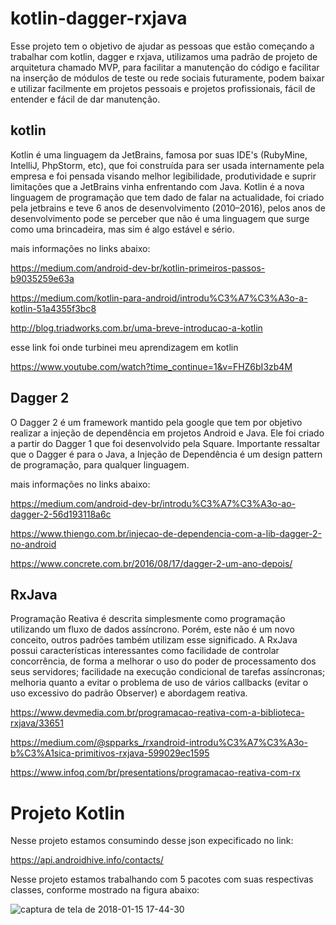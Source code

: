 # kotlin-dagger-rxjava

  Esse projeto tem o objetivo de ajudar as pessoas que estão começando a trabalhar com kotlin, dagger e rxjava, utilizamos uma padrão de projeto de arquitetura chamado MVP, para facilitar a manutenção do código e facilitar na inserção de módulos de teste ou rede sociais futuramente, podem baixar e utilizar facilmente em projetos pessoais e projetos profissionais, fácil de entender e fácil de dar manutenção.

## kotlin
  
  Kotlin é uma linguagem da JetBrains, famosa por suas IDE's (RubyMine, IntelliJ, PhpStorm, etc), que foi construída para ser usada internamente pela empresa e foi pensada visando melhor legibilidade, produtividade e suprir limitações que a JetBrains vinha enfrentando com Java.
  Kotlin é a nova linguagem de programação que tem dado de falar na actualidade, foi criado pela jetbrains e teve 6 anos de desenvolvimento (2010–2016), pelos anos de desenvolvimento pode se perceber que não é uma linguagem que surge como uma brincadeira, mas sim é algo estável e sério.
  
  mais informações no links abaixo:
  
  https://medium.com/android-dev-br/kotlin-primeiros-passos-b9035259e63a
  
  https://medium.com/kotlin-para-android/introdu%C3%A7%C3%A3o-a-kotlin-51a4355f3bc8
  
  http://blog.triadworks.com.br/uma-breve-introducao-a-kotlin
  
  esse link foi onde turbinei meu aprendizagem em kotlin
  
  https://www.youtube.com/watch?time_continue=1&v=FHZ6bI3zb4M
  
  
  ## Dagger 2
  
  O Dagger 2 é um framework mantido pela google que tem por objetivo realizar a injeção de dependência em projetos Android e Java. Ele foi criado a partir do Dagger 1 que foi desenvolvido pela Square.
  Importante ressaltar que o Dagger é para o Java, a Injeção de Dependência é um design pattern de programação, para qualquer linguagem.
  
  mais informações no links abaixo:
  
  https://medium.com/android-dev-br/introdu%C3%A7%C3%A3o-ao-dagger-2-56d193118a6c
  
  https://www.thiengo.com.br/injecao-de-dependencia-com-a-lib-dagger-2-no-android
  
  https://www.concrete.com.br/2016/08/17/dagger-2-um-ano-depois/
  
  ## RxJava
  
  Programação Reativa é descrita simplesmente como programação utilizando um fluxo de dados assíncrono. Porém, este não é um novo conceito, outros padrões também utilizam esse significado.
  A RxJava possui características interessantes como facilidade de controlar concorrência, de forma a melhorar o uso do poder de processamento dos seus servidores; facilidade na execução condicional de tarefas assíncronas; melhoria quanto a evitar o problema de uso de vários callbacks (evitar o uso excessivo do padrão Observer) e abordagem reativa.
  
  https://www.devmedia.com.br/programacao-reativa-com-a-biblioteca-rxjava/33651
  
  https://medium.com/@spparks_/rxandroid-introdu%C3%A7%C3%A3o-b%C3%A1sica-primitivos-rxjava-599029ec1595
  
  https://www.infoq.com/br/presentations/programacao-reativa-com-rx
  
  # Projeto Kotlin
  
  Nesse projeto estamos consumindo desse json expecificado no link:
  
  https://api.androidhive.info/contacts/
  
  Nesse projeto estamos trabalhando com 5 pacotes com suas respectivas classes, conforme mostrado na figura abaixo:
  
  ![captura de tela de 2018-01-15 17-44-30](https://user-images.githubusercontent.com/5742609/34959125-138a84e2-fa1c-11e7-9cf4-46c3a2096089.png)

  
  
  
  
  
  
  
  
  
  
  
  
  
  
  
  
  
  
  
  



